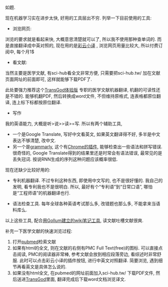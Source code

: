 <!--
.. title: 好好学6个月英语, 还是等半年看看机器翻译的水平?
.. slug: Study-English-or-wait-for-machine-translation
.. date: 2019-1-15 21:00 UTC+08:00
.. tags:
.. category:
.. link:
.. description:
.. type: text
-->

如题.

现在机器学习实在进步太快, 好用的工具层出不穷. 列举一下目前使用的工具:

* 浏览网页:

浏览的要求就是看起来快, 大概意思清楚就可以了, 所以我不使用那种查单词的. 而是直接翻译成中英对照的, 现在用的是[彩云小译](http://caiyunapp.com/) , 浏览网页用量比较大, 所以付费订阅中, 每个月1$

* 看文献:

当然主要是医学文献, 有sci-hub看全文非常方便, 只需要把sci-hub.tw/ 加在文献页面网址的前面即可, 这样就能够下载PDF了.

此处要强力推荐这个[TransGod体验版](https://fanyi.transgod.cn/) 专职的医学文献机器翻译, 机翻的可读性还是不错的. 能够机翻PDF, 然后转换成word文件, 不但维持原格式, 连表格都原位翻译, 连上标下标都按原位翻译.

* 写作

我的英语能力, 大概是听>说>>读>=写. 所以有两个辅助工具,

  * 一个是Google Translate, 写好中文看英文, 如果英文翻译得不好, 多半是中文表达不够清楚, 改中文.
  * 另一个是[grammarly](https://app.grammarly.com/), 这个有[Chrome的插件](https://chrome.google.com/webstore/detail/kbfnbcaeplbcioakkpcpgfkobkghlhen), 能够检查出一些语法和拼写错误. 很奇怪的, Google Translate得到的结果里还是时常会有语法错误, 最常见的是丢失冠词. 按说RNN生成的序列这种问题应该概率很低.

现在还缺少比较好用的:

* 专利机器翻译. 不过专利这种东西, 即使用中文写的, 也不是很好懂的. 我自己的发明, 看专利我也不是很明白. 所以, 最好有个“专利语”到“日常口语”, 哪怕是“工程师语”的机器翻译也行.

* 语法检查工具. 每年全球各种英语考试那么多, 改错题也那么多, 不能拿来当语料库么.

以上这些工具, 配合[用Gollum建立的wiki笔记工具](../gollum-wiki), 读文献吐槽文献很爽.

补充一下医学文献的快速浏览过程:

1. 打开[pubmed](https://pubmed.gov/)检索文献
2. 如果有html的全文, 则在文献的右侧有PMC Full Text(free)的图标. 可以直接点击阅读, PMC的阅读器非常棒, 参考文献会放到相应段落旁边, 看综述时非常舒服. 此时可以点击彩云小译的插件按钮, 进行中英文对照翻译. 简要浏览, 遇到细节再看英文是具体怎么说的. 
3. 如果没有html全文, 在pubmed的网址前面加入sci-hub.tw/ 下载PDF文件, 然后送进[TransGod](https://fanyi.transgod.cn/)里面, 翻译完成后下载word文档浏览译文.
